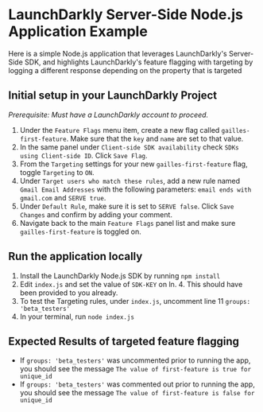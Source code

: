 # LaunchDarkly Server-Side Node.js Application Example

Here is a simple Node.js application that leverages LaunchDarkly's Server-Side SDK, and highlights LaunchDarkly's feature flagging with targeting by logging a different response depending on the property that is targeted

## Initial setup in your LaunchDarkly Project 
*Prerequisite: Must have a LaunchDarkly account to proceed.*

1. Under the `Feature Flags` menu item, create a new flag called `gailles-first-feature`. Make sure that the `key` and `name` are set to that value. 
2. In the same panel under `Client-side SDK availability` check `SDKs using Client-side ID`. Click `Save Flag`.
3. From the `Targeting` settings for your new `gailles-first-feature` flag, toggle `Targeting` to `ON`. 
4. Under `Target users who match these rules`, add a new rule named `Gmail Email Addresses` with the following parameters: `email ends with gmail.com` and `SERVE true`.
5. Under `Default Rule`, make sure it is set to `SERVE false`. Click `Save Changes` and confirm by adding your comment.
6. Navigate back to the main `Feature Flags` panel list and make sure `gailles-first-feature` is toggled on.


## Run the application locally

1. Install the LaunchDarkly Node.js SDK by running `npm install`
2. Edit `index.js` and set the value of `SDK-KEY` on ln. 4. This should have been provided to you already.
3. To test the Targeting rules, under `index.js`, uncomment line 11 `groups: 'beta_testers'`
4. In your terminal, run `node index.js`


## Expected Results of targeted feature flagging

* If `groups: 'beta_testers'` was uncommented prior to running the app, you should see the message `The value of first-feature is true for unique_id`
* If `groups: 'beta_testers'` was commented out prior to running the app, you should see the message `The value of first-feature is false for unique_id`